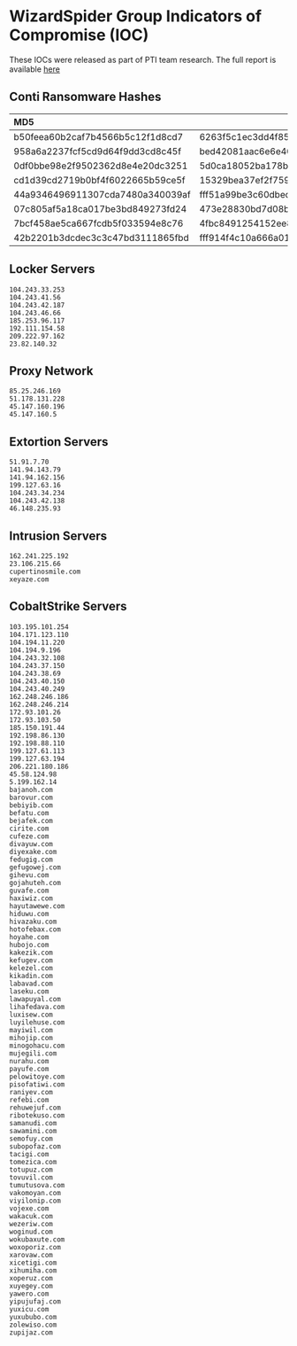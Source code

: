 # WizardSpider Group Indicators of Compromise (IOC)

These IOCs were released as part of PTI team research. The full report is available [here](https://resources.prodaft.com/wizard-spider-report)


## Conti Ransomware Hashes

| MD5                              | SHA1                                     | SHA256                                                           |
| :------------------------------- | ---------------------------------------- | ---------------------------------------------------------------- |
| b50feea60b2caf7b4566b5c12f1d8cd7 | 6263f5c1ec3dd4f85bfddf2b8dcaae2619272ff7 | 66e66cd3ec6f39b483ed7b48ca02a6a4917129f62f800c6033c4f78f2f9282f5 |
| 958a6a2237fcf5cd9d64f9dd3cd8c45f | bed42081aac6e6e4010f64a1e397fa0cb92b57d7 | 799fa73ddf4a98d0d71f213c3a70675af3ac42db0531f5d2e4ae7c81256a4549 |
| 0df0bbe98e2f9502362d8e4e20dc3251 | 5d0ca18052ba178bb9c907d73d7e0016ddc5aeea | 29d9613a1668a93d813d662b5ef5e282ac81acddc6b4d9e0a2157c84b74c85f6 |
| cd1d39cd2719b0bf4f6022665b59ce5f | 15329bea37ef2f759beaa5e2465bf27ed30c4f69 | 992c4f7a005566abed8e1a419c9fb6af16c617bdaa3e1605cb69fda5f8a789a3 |
| 44a9346496911307cda7480a340039af | fff51a99be3c60dbecbcdef92d1f57d180bf5672 | 34b223e6593efe3ce49d203de01d8cb501524ef445a3f735bb17850d875266d7 |
| 07c805af5a18ca017be3bd849273fd24 | 473e28830bd7d08bacce6a641d86153bb7a11574 | f2c7bb181ca14dc874739cc13849c2d015c9b8be65a17fa19590e7a470c8e071 |
| 7bcf458ae5ca667fcdb5f033594e8c76 | 4fbc8491254152ee8f408e8ed7b21758dc8dbc3d | ce4b41c4783a6060f32e2aad72102dee1bd0b286d3c604158793999ca148505c |
| 42b2201b3dcdec3c3c47bd3111865fbd | fff914f4c10a666a0113fb24ca4221cb2b951a39 | 4fc1d216bc0c511f652fa5cff64628adf7dd7ad372b66403521ae1b8afaa3d1d |

## Locker Servers
```
104.243.33.253
104.243.41.56
104.243.42.187
104.243.46.66
185.253.96.117
192.111.154.58
209.222.97.162
23.82.140.32
```

## Proxy Network
```
85.25.246.169
51.178.131.228
45.147.160.196
45.147.160.5
```

## Extortion Servers
```
51.91.7.70
141.94.143.79
141.94.162.156
199.127.63.16
104.243.34.234
104.243.42.138
46.148.235.93
```

## Intrusion Servers
```
162.241.225.192
23.106.215.66
cupertinosmile.com
xeyaze.com
```

## CobaltStrike Servers
```
103.195.101.254
104.171.123.110
104.194.11.220
104.194.9.196
104.243.32.108
104.243.37.150
104.243.38.69
104.243.40.150
104.243.40.249
162.248.246.186
162.248.246.214
172.93.101.26
172.93.103.50
185.150.191.44
192.198.86.130
192.198.88.110
199.127.61.113
199.127.63.194
206.221.180.186
45.58.124.98
5.199.162.14
bajanoh.com
barovur.com
bebiyib.com
befatu.com
bejafek.com
cirite.com
cufeze.com
divayuw.com
diyexake.com
fedugig.com
gefugowej.com
gihevu.com
gojahuteh.com
guvafe.com
haxiwiz.com
hayutawewe.com
hiduwu.com
hivazaku.com
hotofebax.com
hoyahe.com
hubojo.com
kakezik.com
kefugev.com
kelezel.com
kikadin.com
labavad.com
laseku.com
lawapuyal.com
lihafedava.com
luxisew.com
luyilehuse.com
mayiwil.com
mihojip.com
minogohacu.com
mujegili.com
nurahu.com
payufe.com
pelowitoye.com
pisofatiwi.com
raniyev.com
refebi.com
rehuwejuf.com
ribotekuso.com
samanudi.com
sawamini.com
semofuy.com
subopofaz.com
tacigi.com
tomezica.com
totupuz.com
tovuvil.com
tumutusova.com
vakomoyan.com
viyilonip.com
vojexe.com
wakacuk.com
wezeriw.com
woginud.com
wokubaxute.com
woxoporiz.com
xarovaw.com
xicetigi.com
xihumiha.com
xoperuz.com
xuyegey.com
yawero.com
yipujufaj.com
yuxicu.com
yuxububo.com
zolewiso.com
zupijaz.com
```
